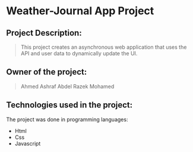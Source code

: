 # Weather-Journal App Project

## Project Description:

> This project creates an asynchronous web application that uses the API and user data to dynamically update the UI.

## Owner of the project:

> Ahmed Ashraf Abdel Razek Mohamed

## Technologies used in the project:

The project was done in programming languages:
- Html
- Css
- Javascript
